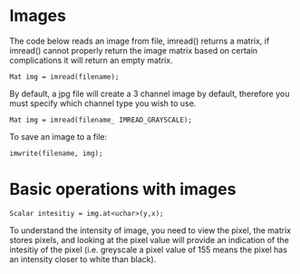 # Images 


The code below reads an image from file, imread() returns a matrix, if imread() cannot properly return the image matrix based on certain complications it will return an empty matrix.

`Mat img = imread(filename);`

By default, a jpg file will create a 3 channel image by default, therefore you must specify which channel type you wish to use.

`Mat img = imread(filename_ IMREAD_GRAYSCALE);`

To save an image to a file:

`imwrite(filename, img);`

# Basic operations with images

`Scalar intesitiy = img.at<uchar>(y,x);` 

To understand the intensity of image, you need to view the pixel, the matrix stores pixels, and looking at the pixel value will provide an indication of the intesitiy of the pixel (i.e. greyscale a pixel value of 155 means the pixel has an intensity closer to white than black).

